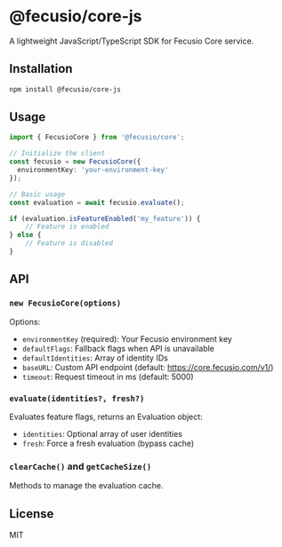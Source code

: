 # @fecusio/core-js

A lightweight JavaScript/TypeScript SDK for Fecusio Core service.

## Installation

```bash
npm install @fecusio/core-js
```

## Usage

```typescript
import { FecusioCore } from '@fecusio/core';

// Initialize the client
const fecusio = new FecusioCore({
  environmentKey: 'your-environment-key'
});

// Basic usage
const evaluation = await fecusio.evaluate();

if (evaluation.isFeatureEnabled('my_feature')) {
    // Feature is enabled
} else {
    // Feature is disabled
}
```

## API

### `new FecusioCore(options)`

Options:
- `environmentKey` (required): Your Fecusio environment key
- `defaultFlags`: Fallback flags when API is unavailable
- `defaultIdentities`: Array of identity IDs
- `baseURL`: Custom API endpoint (default: https://core.fecusio.com/v1/)
- `timeout`: Request timeout in ms (default: 5000)

### `evaluate(identities?, fresh?)`

Evaluates feature flags, returns an Evaluation object:
- `identities`: Optional array of user identities
- `fresh`: Force a fresh evaluation (bypass cache)

### `clearCache()` and `getCacheSize()`

Methods to manage the evaluation cache.

## License

MIT
